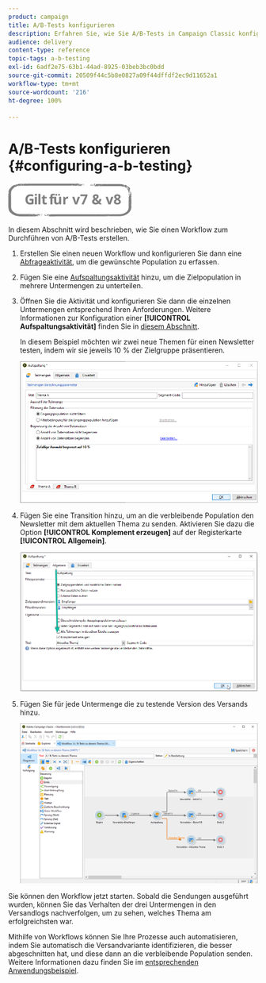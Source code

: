 ```yaml
---
product: campaign
title: A/B-Tests konfigurieren
description: Erfahren Sie, wie Sie A/B-Tests in Campaign Classic konfigurieren.
audience: delivery
content-type: reference
topic-tags: a-b-testing
exl-id: 6adf2e75-63b1-44ad-8925-03beb3bc0bdd
source-git-commit: 20509f44c5b8e0827a09f44dffdf2ec9d11652a1
workflow-type: tm+mt
source-wordcount: '216'
ht-degree: 100%

---
```


# A/B-Tests konfigurieren {#configuring-a-b-testing}

![](../../assets/common.svg)

In diesem Abschnitt wird beschrieben, wie Sie einen Workflow zum Durchführen von A/B-Tests erstellen.

1. Erstellen Sie einen neuen Workflow und konfigurieren Sie dann eine [Abfrageaktivität](../../workflow/using/query.md), um die gewünschte Population zu erfassen.

1. Fügen Sie eine [Aufspaltungsaktivität](../../workflow/using/split.md) hinzu, um die Zielpopulation in mehrere Untermengen zu unterteilen.

1. Öffnen Sie die Aktivität und konfigurieren Sie dann die einzelnen Untermengen entsprechend Ihren Anforderungen. Weitere Informationen zur Konfiguration einer **[!UICONTROL Aufspaltungsaktivität]** finden Sie in [diesem Abschnitt](../../workflow/using/split.md).

   In diesem Beispiel möchten wir zwei neue Themen für einen Newsletter testen, indem wir sie jeweils 10 % der Zielgruppe präsentieren.

   ![](assets/ab-testing-split.png)

1. Fügen Sie eine Transition hinzu, um an die verbleibende Population den Newsletter mit dem aktuellen Thema zu senden. Aktivieren Sie dazu die Option **[!UICONTROL Komplement erzeugen]** auf der Registerkarte **[!UICONTROL Allgemein]**.

   ![](assets/ab-testing-complement.png)

1. Fügen Sie für jede Untermenge die zu testende Version des Versands hinzu.

   ![](assets/ab-testing-delivery.png)

Sie können den Workflow jetzt starten. Sobald die Sendungen ausgeführt wurden, können Sie das Verhalten der drei Untermengen in den Versandlogs nachverfolgen, um zu sehen, welches Thema am erfolgreichsten war.

Mithilfe von Workflows können Sie Ihre Prozesse auch automatisieren, indem Sie automatisch die Versandvariante identifizieren, die besser abgeschnitten hat, und diese dann an die verbleibende Population senden. Weitere Informationen dazu finden Sie im [entsprechenden Anwendungsbeispiel](a-b-testing-use-case.md).
